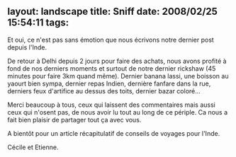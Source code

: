 layout: landscape
title: Sniff
date: 2008/02/25 15:54:11
tags:
---

Et oui, ce n'est pas sans émotion que nous écrivons notre dernier post depuis l'Inde.

De retour à Delhi depuis 2 jours pour faire des achats, nous avons profité à fond de nos derniers moments et surtout de notre dernier rickshaw (45 minutes pour faire 3km quand même). Dernier banana lassi, une boisson au yaourt bien sympa, dernier repas Indien, dernière fanfare dans la rue, derniers feux d'artifice au dessus des toits, dernier bazar coloré...

Merci beaucoup à tous, ceux qui laissent des commentaires mais aussi ceux qui n'osent pas, de nous avoir lu tout au long de ce périple. Ca nous a fait bien plaisir de partager tout ça avec vous.

A bientôt pour un article récapitulatif de conseils de voyages pour l'Inde.

Cécile et Etienne.
